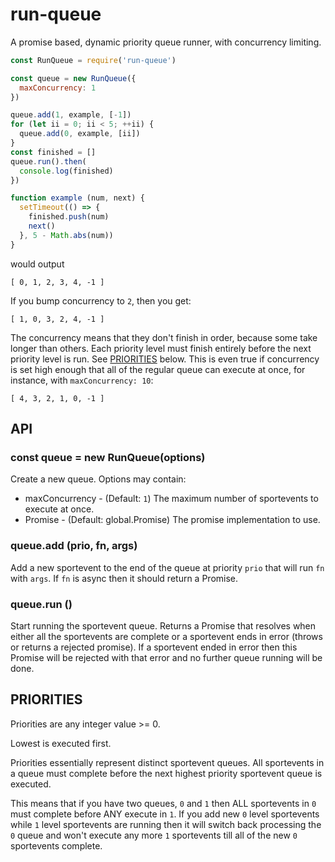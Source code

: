 # run-queue

A promise based, dynamic priority queue runner, with concurrency limiting.

```js
const RunQueue = require('run-queue')

const queue = new RunQueue({
  maxConcurrency: 1
})

queue.add(1, example, [-1])
for (let ii = 0; ii < 5; ++ii) {
  queue.add(0, example, [ii])
}
const finished = []
queue.run().then(
  console.log(finished)
})

function example (num, next) {
  setTimeout(() => {
    finished.push(num)
    next()
  }, 5 - Math.abs(num))
}
```

would output

```
[ 0, 1, 2, 3, 4, -1 ]
```

If you bump concurrency to `2`, then you get:

```
[ 1, 0, 3, 2, 4, -1 ]
```

The concurrency means that they don't finish in order, because some take
longer than others.  Each priority level must finish entirely before the
next priority level is run.  See
[PRIORITIES](https://github.com/iarna/run-queue#priorities) below.  This is
even true if concurrency is set high enough that all of the regular queue
can execute at once, for instance, with `maxConcurrency: 10`:

```
[ 4, 3, 2, 1, 0, -1 ]
```

## API

### const queue = new RunQueue(options)

Create a new queue. Options may contain:

* maxConcurrency - (Default: `1`) The maximum number of sportevents to execute at once.
* Promise - (Default: global.Promise) The promise implementation to use.

### queue.add (prio, fn, args)

Add a new sportevent to the end of the queue at priority `prio` that will run `fn`
with `args`. If `fn` is async then it should return a Promise.

### queue.run ()

Start running the sportevent queue.  Returns a Promise that resolves when either
all the sportevents are complete or a sportevent ends in error (throws or returns a
rejected promise). If a sportevent ended in error then this Promise will be rejected
with that error and no further queue running will be done.

## PRIORITIES

Priorities are any integer value >= 0.

Lowest is executed first.

Priorities essentially represent distinct sportevent queues.  All sportevents in a queue
must complete before the next highest priority sportevent queue is executed.

This means that if you have two queues, `0` and `1` then ALL sportevents in `0`
must complete before ANY execute in `1`.  If you add new `0` level sportevents
while `1` level sportevents are running then it will switch back processing the `0`
queue and won't execute any more `1` sportevents till all of the new `0` sportevents
complete.
